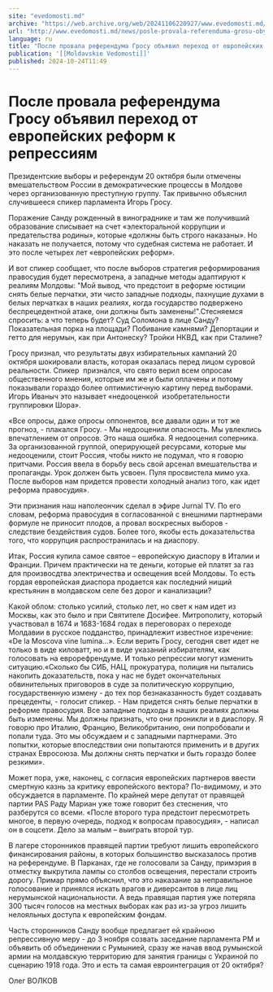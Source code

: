 ```yaml
---
site: "evedomosti.md"
archive: "https://web.archive.org/web/20241106220927/www.evedomosti.md/news/posle-provala-referenduma-grosu-obyavil-perehod-ot-evropejsk"
url: "http://www.evedomosti.md/news/posle-provala-referenduma-grosu-obyavil-perehod-ot-evropejsk"
language: ru
title: "После провала референдума Гросу объявил переход от европейских реформ к репрессиям"
publication: '[[Moldavskie Vedomosti]]'
published: 2024-10-24T11:49
---
```


# После провала референдума Гросу объявил переход от европейских реформ к репрессиям

Президентские выборы и референдум 20 октября были отмечены вмешательством России в демократические процессы в Молдове через организованную преступную группу. Так привычно объяснил случившееся спикер парламента Игорь Гросу.

Поражение Санду рожденный в винограднике и там же получивший образование списывает на счет «электоральной коррупции и предательства родины», которые «должны быть строго наказаны». Но наказать не получается, потому что судебная система не работает. И это после четырех лет «европейских реформ».

И вот спикер сообщает, что после выборов стратегия реформирования правосудия будет пересмотрена, а западные методы адаптируют к реалиям Молдовы: "Мой вывод, что предстоит в реформе юстиции снять белые перчатки, эти чисто западные подходы, пахнущие духами в белых перчатках в наших реалиях, когда государство подвержено беспрецедентной атаке, они должны быть заменены!".Стесняемся спросить: а что теперь будет? Суд Соломона в лице Санду? Показательная порка на площади? Побивание камнями? Депортации и гетто для нерумын, как при Антонеску? Тройки НКВД, как при Сталине?

Гросу признал, что результаты двух избирательных кампаний 20 октября шокировали власть, которая оказалась перед лицом суровой реальности. Спикер  признался, что свято верил всем опросам общественного мнения, которые им же и были оплачены и потому показывали гораздо более оптимистичную картину перед выборами. Игорь Иваныч это называет «недооценкой  изобретательности группировки Шора».

«Все опросы, даже опросы оппонентов, все давали один и тот же прогноз, - плакался Гросу. - Мы недооценили опасность. Мы увлеклись впечатлением от опросов. Это наша ошибка. Я недооценил соперника. За организованной группой, оперирующей ресурсами, которые мы недооценили, стоит Россия, чтобы никто не подумал, что я говорю притчами. Россия ввела в борьбу весь свой арсенал вмешательства и пропаганды. Урок должен быть усвоен. Пуля просвистела мимо уха. После выборов нам придется провести холодный анализ того, как идет реформа правосудия».

Эти признания наш наполеончик сделал в эфире Jurnal TV. По его словам, реформа правосудия в согласованной с внешними партнерами формуле не приносит плодов, а провал воскресных выборов - следствие бездействия судов. Более того, якобы есть доказательства того, что коррупция распространилась и на диаспору.

Итак, Россия купила самое святое – европейскую диаспору в Италии и Франции. Причем практически на те деньги, которые ей платят за газ для произвосдтва электричества и освещения всей Молдовы. То есть гордая европейская диаспора продается как последний нищий крестьянин в молдавском селе без дорог и канализации?

Какой облом: столько усилий, столько лет, но свет к нам идет из Москвы, как это было и при Святителе Досифее. Митрополиту, который участвовал в 1674 и 1683-1684 годах в переговорах о переходе Молдавии в русское подданство, принадлежит известное изречение: «De la Moscova vine lumina…». Если верить Гросу, сегодня свет идет не только в виде киловатт, но и в виде указаний избирателям, как голосовать на еврорефрендуме. И только репрессии могут изменить ситуацию.«Сколько бы СИБ, НАЦ, прокуратура, полиция ни пытались накопить доказательств, пока у нас не будет окончательных обвинительных приговоров в суде за политическую коррупцию, государственную измену - до тех пор безнаказанность будет создавать прецеденты, - голосит спикер. - Нам придется снять белые перчатки в реформе правосудия. Все западные подходы в наших реалиях должны быть изменены. Мы должны признать, что они проникли и в диаспору. Я говорю про Италию, Францию, Великобританию, они попробовали и попали туда. Это мы обсуждаем и с западными партнерами. Это попытки, которые впоследствии они попытаются применить и в других странах Евросоюза. Мы должны снять перчатки и быть гораздо более резкими».

Может пора, уже, наконец, с согласия европейских партнеров ввести смертную казнь за критику европейского вектора? По-видимому, и это обсуждается в парламенте. По крайней мере депутат от правящей партии PAS Раду Мариан уже тоже говорит без стеснения, что разберутся со всеми. «После второго тура предстоит пересмотреть многое, в первую очередь, подход к вопросам правосудия», - написал он в соцсети. Дело за малым – выиграть второй тур.

В лагере сторонников правящей партии требуют лишить европейского финансирования районы, в которых большинство высказалось против на референдуме. В Парканах, где не голосовали за Санду, примэрия в отместку выкрутила лампы со столбов освещения, перестали строить дорогу. Примар прямо объяснил, что это наказание за неправильное голосование и принялся искать врагов и диверсантов в лице лиц нерумынской национальности. А ведь правящая партия уже потеряла 300 тысяч голосов на местных выборах как раз из-за угроз лишить нелояльных доступа к европейским фондам.

Часть сторонников Санду вообще предлагает ей крайнюю репрессивную меру - до 3 ноября созвать заседание парламента РМ и объявить об объединении с Румынией, сразу же начав ввод румынской армии на молдавскую территорию для занятия границы с Украиной по сценарию 1918 года. Это и есть та самая евроинтеграция от 20 октября?

Олег ВОЛКОВ